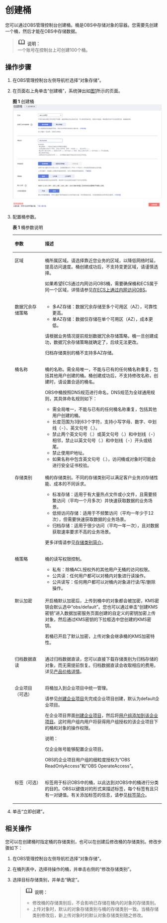 # 创建桶<a name="zh-cn_topic_0045829088"></a>

您可以通过OBS管理控制台创建桶。桶是OBS中存储对象的容器。您需要先创建一个桶，然后才能在OBS中存储数据。

>![](public_sys-resources/icon-note.gif) **说明：**   
>一个账号在控制台上可创建100个桶。  

## 操作步骤<a name="section65410517"></a>

1.  在OBS管理控制台左侧导航栏选择“对象存储“。
2.  在页面右上角单击“创建桶”，系统弹出如[图1](#obs_03_0306_fig132483331152)所示的页面。

    **图 1**  创建桶<a name="obs_03_0306_fig132483331152"></a>  
    ![](figures/创建桶.png "创建桶")

3.  配置桶参数。

    **表 1**  桶参数说明

    <a name="obs_03_0306_table9210201853617"></a>
    <table><thead align="left"><tr id="obs_03_0306_row13210518113615"><th class="cellrowborder" valign="top" width="20.22%" id="mcps1.2.3.1.1"><p id="obs_03_0306_p1121013185365"><a name="obs_03_0306_p1121013185365"></a><a name="obs_03_0306_p1121013185365"></a>参数</p>
    </th>
    <th class="cellrowborder" valign="top" width="79.78%" id="mcps1.2.3.1.2"><p id="obs_03_0306_p20210111833619"><a name="obs_03_0306_p20210111833619"></a><a name="obs_03_0306_p20210111833619"></a>描述</p>
    </th>
    </tr>
    </thead>
    <tbody><tr id="obs_03_0306_row721018185364"><td class="cellrowborder" valign="top" width="20.22%" headers="mcps1.2.3.1.1 "><p id="obs_03_0306_p12210111812361"><a name="obs_03_0306_p12210111812361"></a><a name="obs_03_0306_p12210111812361"></a>区域</p>
    </td>
    <td class="cellrowborder" valign="top" width="79.78%" headers="mcps1.2.3.1.2 "><p id="obs_03_0306_p480613549419"><a name="obs_03_0306_p480613549419"></a><a name="obs_03_0306_p480613549419"></a>桶所属区域。请选择靠近您业务的区域，以降低网络时延，提高访问速度。桶创建成功后，不支持变更区域，请谨慎选择。</p>
    <p id="obs_03_0306_p156218511432"><a name="obs_03_0306_p156218511432"></a><a name="obs_03_0306_p156218511432"></a>如果希望ECS通过内网访问OBS桶，需要确保桶和ECS属于同一个区域，详情请参见<a href="https://support.huaweicloud.com/bestpractice-obs/obs_05_0410.html" target="_blank" rel="noopener noreferrer">在ECS上通过内网访问OBS</a>。</p>
    </td>
    </tr>
    <tr id="obs_03_0306_row5210191811368"><td class="cellrowborder" valign="top" width="20.22%" headers="mcps1.2.3.1.1 "><p id="obs_03_0306_p13210151893615"><a name="obs_03_0306_p13210151893615"></a><a name="obs_03_0306_p13210151893615"></a>数据冗余存储策略</p>
    </td>
    <td class="cellrowborder" valign="top" width="79.78%" headers="mcps1.2.3.1.2 "><a name="obs_03_0306_ul1073193410598"></a><a name="obs_03_0306_ul1073193410598"></a><ul id="obs_03_0306_ul1073193410598"><li>多AZ存储：数据冗余存储至多个可用区（AZ），可靠性更高。</li><li>单AZ存储：数据仅存储在单个可用区（AZ），成本更低。</li></ul>
    <p id="obs_03_0306_p468367165815"><a name="obs_03_0306_p468367165815"></a><a name="obs_03_0306_p468367165815"></a>请根据业务情况提前规划数据冗余存储策略，桶一旦创建成功，数据冗余存储策略就确定了，后续无法更改。</p>
    <p id="obs_03_0306_p19212239175918"><a name="obs_03_0306_p19212239175918"></a><a name="obs_03_0306_p19212239175918"></a>归档存储类别的桶不支持多AZ存储。</p>
    </td>
    </tr>
    <tr id="obs_03_0306_row321061820361"><td class="cellrowborder" valign="top" width="20.22%" headers="mcps1.2.3.1.1 "><p id="obs_03_0306_p6210181823616"><a name="obs_03_0306_p6210181823616"></a><a name="obs_03_0306_p6210181823616"></a>桶名称</p>
    </td>
    <td class="cellrowborder" valign="top" width="79.78%" headers="mcps1.2.3.1.2 "><p id="obs_03_0306_p18210191820365"><a name="obs_03_0306_p18210191820365"></a><a name="obs_03_0306_p18210191820365"></a>桶的名称。需全局唯一，不能与已有的任何桶名称重复，包括其他用户创建的桶。桶创建成功后，不支持修改名称，创建时，请设置合适的桶名。</p>
    <p id="obs_03_0306_p404056794432"><a name="obs_03_0306_p404056794432"></a><a name="obs_03_0306_p404056794432"></a><span id="obs_03_0306_ph1345518185220"><a name="obs_03_0306_ph1345518185220"></a><a name="obs_03_0306_ph1345518185220"></a>OBS</span>中桶按照DNS规范进行命名，DNS规范为全球通用规则，其具体命名规则如下：</p>
    <a name="obs_03_0306_ul5989254594432"></a><a name="obs_03_0306_ul5989254594432"></a><ul id="obs_03_0306_ul5989254594432"><li>需全局唯一，不能与已有的任何桶名称重复，包括其他用户创建的桶。</li><li>长度范围为3到63个字符，支持小写字母、数字、中划线（-）、英文句号（.）。</li><li>禁止两个英文句号（.）或英文句号（.）和中划线（-）相邻，禁止以英文句号（.）和中划线（-）开头或结尾。</li><li>禁止使用IP地址。</li><li>如果名称中包含英文句号（.），访问桶或对象时可能会进行安全证书校验。</li></ul>
    </td>
    </tr>
    <tr id="obs_03_0306_row132101185362"><td class="cellrowborder" valign="top" width="20.22%" headers="mcps1.2.3.1.1 "><p id="obs_03_0306_p18210181833614"><a name="obs_03_0306_p18210181833614"></a><a name="obs_03_0306_p18210181833614"></a>存储类别</p>
    </td>
    <td class="cellrowborder" valign="top" width="79.78%" headers="mcps1.2.3.1.2 "><p id="obs_03_0306_p2914586010533"><a name="obs_03_0306_p2914586010533"></a><a name="obs_03_0306_p2914586010533"></a>桶的存储类别。不同的存储类别可以满足客户业务对存储性能、成本的不同诉求。</p>
    <a name="obs_03_0306_ul386215378248"></a><a name="obs_03_0306_ul386215378248"></a><ul id="obs_03_0306_ul386215378248"><li>标准存储：适用于有大量热点文件或小文件，且需要频繁访问（平均一个月多次）并快速获取数据的业务场景。</li><li>低频访问存储：适用于不频繁访问（平均一年少于12次），但需要快速获取数据的业务场景。</li><li>归档存储：适用于很少访问（平均一年一次），且对数据获取速率要求不高的业务场景。</li></ul>
    <p id="obs_03_0306_p859325514419"><a name="obs_03_0306_p859325514419"></a><a name="obs_03_0306_p859325514419"></a>更多详情请参见<a href="存储类别简介.md">存储类别简介</a>。</p>
    </td>
    </tr>
    <tr id="obs_03_0306_row162107185362"><td class="cellrowborder" valign="top" width="20.22%" headers="mcps1.2.3.1.1 "><p id="obs_03_0306_p1621051833618"><a name="obs_03_0306_p1621051833618"></a><a name="obs_03_0306_p1621051833618"></a>桶策略</p>
    </td>
    <td class="cellrowborder" valign="top" width="79.78%" headers="mcps1.2.3.1.2 "><p id="obs_03_0306_p13250952104514"><a name="obs_03_0306_p13250952104514"></a><a name="obs_03_0306_p13250952104514"></a>桶的读写权限控制。</p>
    <a name="obs_03_0306_ul3921758194016"></a><a name="obs_03_0306_ul3921758194016"></a><ul id="obs_03_0306_ul3921758194016"><li>私有：除桶ACL授权外的其他用户无桶的访问权限。</li><li>公共读：任何用户都可以对桶内对象进行读操作。</li><li>公共读写：任何用户都可以对桶内对象进行读/写/删除操作。</li></ul>
    </td>
    </tr>
    <tr id="obs_03_0306_row521061883619"><td class="cellrowborder" valign="top" width="20.22%" headers="mcps1.2.3.1.1 "><p id="obs_03_0306_p6210111812361"><a name="obs_03_0306_p6210111812361"></a><a name="obs_03_0306_p6210111812361"></a>默认加密</p>
    </td>
    <td class="cellrowborder" valign="top" width="79.78%" headers="mcps1.2.3.1.2 "><p id="obs_03_0306_p15210151810365"><a name="obs_03_0306_p15210151810365"></a><a name="obs_03_0306_p15210151810365"></a>开启桶默认加密后，上传到桶中的对象都会被加密，KMS密钥会默认选中“obs/default”。您也可以通过单击“创建KMS密钥”进入数据加密服务页面创建的自定义的密钥加密上传对象，然后通过KMS密钥的下拉框选中您创建的KMS密钥。</p>
    <p id="obs_03_0306_p1759222844812"><a name="obs_03_0306_p1759222844812"></a><a name="obs_03_0306_p1759222844812"></a>若桶已开启了默认加密，上传对象会继承桶的KMS加密特性。</p>
    </td>
    </tr>
    <tr id="obs_03_0306_row2210418173619"><td class="cellrowborder" valign="top" width="20.22%" headers="mcps1.2.3.1.1 "><p id="obs_03_0306_p102101318143612"><a name="obs_03_0306_p102101318143612"></a><a name="obs_03_0306_p102101318143612"></a>归档数据直读</p>
    </td>
    <td class="cellrowborder" valign="top" width="79.78%" headers="mcps1.2.3.1.2 "><p id="obs_03_0306_p12101218123612"><a name="obs_03_0306_p12101218123612"></a><a name="obs_03_0306_p12101218123612"></a>通过归档数据直读，您可以直接下载存储类别为归档存储的对象，而无需提前恢复。归档数据直读会收取相应的费用，详见<a href="https://www.huaweicloud.com/pricing.html?tab=detail#/obs" target="_blank" rel="noopener noreferrer">产品价格详情</a>。</p>
    </td>
    </tr>
    <tr id="obs_03_0306_row114484458504"><td class="cellrowborder" valign="top" width="20.22%" headers="mcps1.2.3.1.1 "><p id="obs_03_0306_p04481454501"><a name="obs_03_0306_p04481454501"></a><a name="obs_03_0306_p04481454501"></a>企业项目（可选）</p>
    </td>
    <td class="cellrowborder" valign="top" width="79.78%" headers="mcps1.2.3.1.2 "><p id="obs_03_0306_p8448144517500"><a name="obs_03_0306_p8448144517500"></a><a name="obs_03_0306_p8448144517500"></a>将桶加入到企业项目中统一管理。</p>
    <p id="obs_03_0306_p131521858145215"><a name="obs_03_0306_p131521858145215"></a><a name="obs_03_0306_p131521858145215"></a>请参见<a href="https://support.huaweicloud.com/usermanual-em/zh-cn_topic_0108763964.html" target="_blank" rel="noopener noreferrer">创建企业项目</a>先完成企业项目创建，默认为default企业项目。</p>
    <p id="obs_03_0306_p111521158175214"><a name="obs_03_0306_p111521158175214"></a><a name="obs_03_0306_p111521158175214"></a>在企业项目界面<a href="https://support.huaweicloud.com/usermanual-em/zh-cn_topic_0108763964.html" target="_blank" rel="noopener noreferrer">创建企业项目</a>，然后将<a href="https://support.huaweicloud.com/usermanual-em/zh-cn_topic_0109989489.html" target="_blank" rel="noopener noreferrer">用户组添加到该企业项目</a>。这时用户组内用户将获得用户组授权的该企业项目下的桶和对象的操作权限。</p>
    <div class="note" id="obs_03_0306_note9845641865"><a name="obs_03_0306_note9845641865"></a><a name="obs_03_0306_note9845641865"></a><span class="notetitle"> 说明： </span><div class="notebody"><p id="obs_03_0306_p174591350615"><a name="obs_03_0306_p174591350615"></a><a name="obs_03_0306_p174591350615"></a>仅企业账号能够配置企业项目。</p>
    <p id="obs_03_0306_p1845965268"><a name="obs_03_0306_p1845965268"></a><a name="obs_03_0306_p1845965268"></a><span id="obs_03_0306_ph44591159619"><a name="obs_03_0306_ph44591159619"></a><a name="obs_03_0306_ph44591159619"></a>OBS</span>的企业项目用户组的细粒度授权为“<span id="obs_03_0306_ph145917517619"><a name="obs_03_0306_ph145917517619"></a><a name="obs_03_0306_ph145917517619"></a>OBS ReadOnlyAccess</span>”和“<span id="obs_03_0306_ph6459653610"><a name="obs_03_0306_ph6459653610"></a><a name="obs_03_0306_ph6459653610"></a>OBS OperateAccess</span>”。</p>
    </div></div>
    </td>
    </tr>
    <tr id="obs_03_0306_row179244845019"><td class="cellrowborder" valign="top" width="20.22%" headers="mcps1.2.3.1.1 "><p id="obs_03_0306_p1934488501"><a name="obs_03_0306_p1934488501"></a><a name="obs_03_0306_p1934488501"></a>标签（可选）</p>
    </td>
    <td class="cellrowborder" valign="top" width="79.78%" headers="mcps1.2.3.1.2 "><p id="obs_03_0306_p293184875012"><a name="obs_03_0306_p293184875012"></a><a name="obs_03_0306_p293184875012"></a>标签用于标识<span id="obs_03_0306_ph576216417531"><a name="obs_03_0306_ph576216417531"></a><a name="obs_03_0306_ph576216417531"></a>OBS</span>中的桶，以此达到对<span id="obs_03_0306_ph2871136165518"><a name="obs_03_0306_ph2871136165518"></a><a name="obs_03_0306_ph2871136165518"></a>OBS</span>中的桶进行分类的目的。<span id="obs_03_0306_ph585131013555"><a name="obs_03_0306_ph585131013555"></a><a name="obs_03_0306_ph585131013555"></a>OBS</span>以键值对的形式来描述标签，每个标签有且只有一对键值。有关添加标签的信息，请参见<a href="标签简介.md">标签简介</a>。</p>
    </td>
    </tr>
    </tbody>
    </table>

4.  单击“立即创建”。

## 相关操作<a name="section2680481145652"></a>

您可以在创建桶时指定桶的存储类别，也可以在创建后修改桶的存储类别。修改步骤如下：

1.  在OBS管理控制台左侧导航栏选择“对象存储“。
2.  在桶列表中，选择待操作的桶，并单击右侧的“修改存储类别”。
3.  选择目标存储类别，并单击“确定”。

    >![](public_sys-resources/icon-note.gif) **说明：**   
    >-   修改桶的存储类别后，不会影响已存储在桶内的对象的存储类别。  
    >-   上传对象时，默认的对象存储类别与桶的存储类别一致。当桶存储类别修改后，新上传对象时的默认对象存储类别随之修改。  


